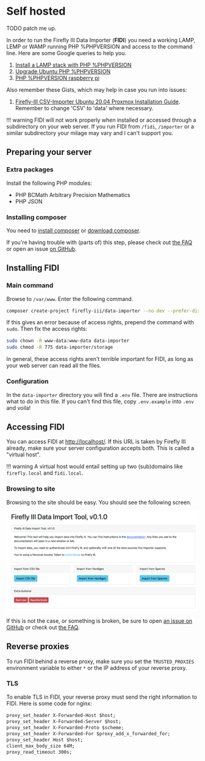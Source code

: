 # Self hosted

TODO patch me up.

In order to run the Firefly III Data Importer (**FIDI**) you need a working LAMP, LEMP or WAMP running PHP %PHPVERSION and access to the command line. Here are some Google queries to help you.

1. [Install a LAMP stack with PHP %PHPVERSION](https://www.google.com/search?q=lamp+stack+php+%PHPVERSION)
2. [Upgrade Ubuntu PHP %PHPVERSION](https://www.google.com/search?q=upgrade+ubuntu+php+%PHPVERSION)
3. [PHP %PHPVERSION raspberry pi](https://www.google.nl/search?q=PHP+%PHPVERSION+raspberry+pi)

Also remember these Gists, which may help in case you run into issues:

1. [Firefly-III CSV-Importer Ubuntu 20.04 Proxmox Installation Guide](https://gist.github.com/Engr-AllanG/e87f827092e3a6b876b912cd897428ae). Remember to change 'CSV' to 'data' where necessary.

!!! warning
    FIDI will not work properly when installed or accessed through a subdirectory on your web server. If you run FIDI from `/fidi`, `/importer` or a similar subdirectory your milage may vary and I can't support you.

## Preparing your server

### Extra packages

Install the following PHP modules:

* PHP BCMath Arbitrary Precision Mathematics
* PHP JSON

### Installing composer

You need to [install composer](https://getcomposer.org/doc/00-intro.md) or [download composer](https://getcomposer.org/download/).

If you're having trouble with (parts of) this step, please check out [the FAQ](../help/faq.md) or open an issue [on GitHub](https://github.com/firefly-iii/firefly-iii).

## Installing FIDI

### Main command

Browse to `/var/www`. Enter the following command. 

```bash
composer create-project firefly-iii/data-importer --no-dev --prefer-dist data-importer %IMPORTERVERSION
```

If this gives an error because of access rights, prepend the command with `sudo`. Then fix the access rights:

```bash   
sudo chown -R www-data:www-data data-importer
sudo chmod -R 775 data-importer/storage
```

In general, these access rights aren't terrible important for FIDI, as long as your web server can read all the files.

### Configuration

In the `data-importer` directory you will find a `.env` file. There are instructions what to do in this file. If you can't find this file, copy `.env.example` into `.env` and voila!

## Accessing FIDI

You can access FIDI at [http://localhost/](http://localhost/). If this URL is taken by Firefly III already, make sure your server configuration accepts both. This is called a "virtual host".

!!! warning
    A virtual host would entail setting up two (sub)domains like `firefly.local` and `fidi.local`.

### Browsing to site

Browsing to the site should be easy. You should see the following screen.

![Opening screen of FIDI.](images/opening.png)

If this is not the case, or something is broken, be sure to open [an issue on GitHub](https://github.com/firefly-iii/firefly-iii) or check out [the FAQ](../help/faq.md).

## Reverse proxies

To run FIDI behind a reverse proxy, make sure you set the `TRUSTED_PROXIES` environment variable to either `*` or the IP address of your reverse proxy.

### TLS

To enable TLS in FIDI, your reverse proxy must send the right information to FIDI. Here is some code for nginx:

```
proxy_set_header X-Forwarded-Host $host;
proxy_set_header X-Forwarded-Server $host;
proxy_set_header X-Forwarded-Proto $scheme;
proxy_set_header X-Forwarded-For $proxy_add_x_forwarded_for;
proxy_set_header Host $host;
client_max_body_size 64M;
proxy_read_timeout 300s;
```
